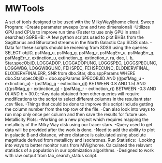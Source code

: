 # MWTools
A set of tools designed to be used with the MilkyWay@home client.
Sweep Program:
  -Create parameter sweeps (one and two dimensional)
  -Utilizes GPU and CPUs to improve run time (Faster to use only GPU in small searches)
SGRBHB:
  -A few python scripts used to plot BHBs from the Sagittarius and Bifurcated streams in the North Galactic Cap SDSS data.
  -Data for these scripts should be receiving from SDSS using the queries:
    SELECT objID, psfMag_u, psfMag_g, psfMag_r, psfMagErr_u, psfMagErr_g, psfMagErr_r, extinction_u, extinction_g, extinction_r, ra, dec, l, b, Star.specObjID, LOGGADOP, LOGGADOPUNC, LOGGSPEC, LOGGSPECUNC, LOGGWBG, LOGGWBGUNC, FEHSPEC, FEHSPECUNC, ELODIERVFINAL, ELODIERVFINALERR, SNR from dbo.Star, dbo.sppParams
WHERE dbo.Star.specObjID = dbo.sppParams.SPECOBJID
  AND (((psfMag_u - extinction_u) - (psfMag_g - extinction_g)) BETWEEN 0.8 AND 1.5)
  AND (((psfMag_g - extinction_g) - (psfMag_r - extinction_r)) BETWEEN -0.3 AND 0)
  AND b > 30.0;
  -Any data obtained from other queries will require modifications to the script to select different columns in the resultant star .csv files.
  -Things that could be done to improve this script include getting the column number from the top row of the file.
  -Can also look into ways to run map only once per column and then save the results for future use.
Metallicity Plots:
  -Working on a new project which requires mapping the metallicty of the Milky Way disk using our tracer stars.
  -Query used to get data will be provided after the work is done.
  -Need to add the ability to plot in galactic B and distance, where distance is calculated using absolute magnitude derived from metallicty and isochrones.
Run Statistics:
  -Looking into ways to better monitor runs from MW@home. Calculated the relavant statistics of a population in our optimization algorithms.
  -Designed to work with raw output from tao_search_status script.
